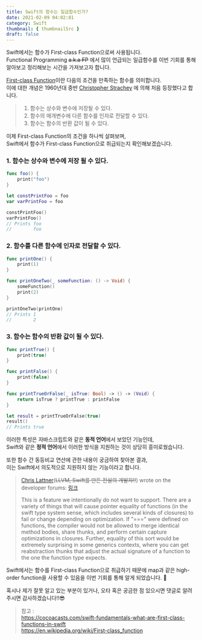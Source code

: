 ```yaml
---
title: Swift의 함수는 일급합수인가?
date: 2021-02-09 04:02:81
category: Swift
thumbnail: { thumbnailSrc }
draft: false
---
```


Swift에서는 함수가 First-class Function으로써 사용됩니다.  
Functional Programming ~~a.k.a FP~~ 에서 많이 언급되는 일급함수를 이번 기회를 통해 알아보고 정리해보는 시간을 가져보고자 합니다.

[First-class Function](https://en.wikipedia.org/wiki/First-class_function)이란 다음의 조건을 만족하는 함수를 의미합니다.  
이에 대한 개념은 1960년대 중반 [Christopher Strachey](https://en.wikipedia.org/wiki/Christopher_Strachey) 에 의해 처음 등장했다고 합니다.

> 1. 함수는 상수와 변수에 저장될 수 있다.
> 2. 함수의 매개변수에 다른 함수를 인자로 전달할 수 있다.
> 3. 함수는 함수의 반환 값이 될 수 있다.

이제 First-class Function의 조건을 하나씩 살펴보며,  
 Swift에서 함수가 First-class Function으로 취급되는지 확인해보겠습니다.

### 1. 함수는 상수와 변수에 저장 될 수 있다.

```swift
func foo() {
    print("foo")
}

let constPrintFoo = foo
var varPrintFoo = foo

constPrintFoo()
varPrintFoo()
// Prints foo
//        foo
```

### 2. 함수를 다른 함수에 인자로 전달할 수 있다.

```swift
func printOne() {
    print(1)
}

func printOneTwo(_ someFunction: () -> Void) {
    someFunction()
    print(2)
}

printOneTwo(printOne)
// Prints 1
//        2

```

### 3. 함수는 함수의 반환 값이 될 수 있다.

```swift
func printTrue() {
    print(true)
}

func printFalse() {
    print(false)
}

func printTrueOrFalse(_ isTrue: Bool) -> () -> (Void) {
    return isTrue ? printTrue : printFalse
}

let result = printTrueOrFalse(true)
result()
// Prints true
```

이러한 특성은 자바스크립트와 같은 **동적 언어**에서 보았던 기능인데,  
Swift와 같은 **정적 언어**에서 이러한 방식을 지원하는 것이 상당히 흥미로웠습니다.

또한 함수 간 동등비교 연산에 관한 내용이 궁금하여 찾아본 결과,  
이는 Swift에서 의도적으로 지원하지 않는 기능이라고 합니다.

> [Chris Lattner](https://ko.wikipedia.org/wiki/%ED%81%AC%EB%A6%AC%EC%8A%A4_%EB%9D%BC%ED%8A%B8%EB%84%88)(~~LLVM, Swift를 만든 전설의 개발자!!~~) wrote on the developer forums: [링크](https://stackoverflow.com/questions/24111984/how-do-you-test-functions-and-closures-for-equality)
>
> This is a feature we intentionally do not want to support. There are a variety of things that will cause pointer equality of functions (in the swift type system sense, which includes several kinds of closures) to fail or change depending on optimization. If "===" were defined on functions, the compiler would not be allowed to merge identical method bodies, share thunks, and perform certain capture optimizations in closures. Further, equality of this sort would be extremely surprising in some generics contexts, where you can get reabstraction thunks that adjust the actual signature of a function to the one the function type expects.

Swift에서는 함수를 First-class Function으로 취급하기 때문에 map과 같은 high-order function을 사용할 수 있음을 이번 기회를 통해 알게 되었습니다. 🙂

혹시나 제가 잘못 알고 있는 부분이 있거나, 오타 혹은 궁금한 점 있으시면 댓글로 알려주시면 감사하겠습니다!!😎

> 참고 :  
> https://cocoacasts.com/swift-fundamentals-what-are-first-class-functions-in-swift  
> https://en.wikipedia.org/wiki/First-class_function
